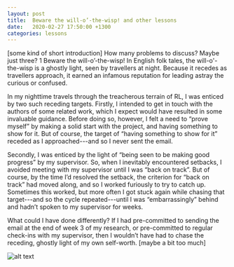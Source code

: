 ```yaml
---
layout: post
title:  Beware the will-o’-the-wisp! and other lessons
date:   2020-02-27 17:50:00 +1300
categories: lessons
---
```

[some kind of short introduction]
How many problems to discuss?
Maybe just three?
1 Beware the will-o’-the-wisp!
In English folk tales, the will-o'-the-wisp is a ghostly light, seen by travellers at night. Because it recedes as travellers approach, it earned an infamous reputation for leading astray the curious or confused.

In my nighttime travels through the treacherous terrain of RL, I was enticed by two such receding targets. Firstly, I intended to get in touch with the authors of some related work, which I expect would have resulted in some invaluable guidance. Before doing so, however, I felt a need to “prove myself” by making a solid start with the project, and having something to show for it. But of course, the target of “having something to show for it” receded as I approached---and so I never sent the email.

Secondly, I was enticed by the light of “being seen to be making good progress” by my supervisor. So, when I inevitably encountered setbacks, I avoided meeting with my supervisor until I was “back on track”. But of course, by the time I’d resolved the setback, the criterion for “back on track” had moved along, and so I worked furiously to try to catch up. Sometimes this worked, but more often I got stuck again while chasing that target---and so the cycle repeated---until I was “embarrassingly” behind and hadn’t spoken to my supervisor for weeks.

What could I have done differently? If I had pre-committed to sending the email at the end of week 3 of my research, or pre-committed to regular check-ins with my supervisor, then I wouldn’t have had to chase the receding, ghostly light of my own self-worth. [maybe a bit too much]

![alt text][will-o-wisp-pic]

[will-o-wisp-pic]: http://internationalphotomag.com/wp-content/uploads/2019/05/frang_dushaj_ww_10-1024x614_c.jpg "Beware the will-o’-the-wisp!"





<!---
{% if page.comments %} <div id="disqus_thread"></div>
<script>

/**
*  RECOMMENDED CONFIGURATION VARIABLES: EDIT AND UNCOMMENT THE SECTION BELOW TO INSERT DYNAMIC VALUES FROM YOUR PLATFORM OR CMS.
*  LEARN WHY DEFINING THESE VARIABLES IS IMPORTANT: https://disqus.com/admin/universalcode/#configuration-variables*/
/*
var disqus_config = function () {
this.page.url = PAGE_URL;  // Replace PAGE_URL with your page's canonical URL variable
this.page.identifier = PAGE_IDENTIFIER; // Replace PAGE_IDENTIFIER with your page's unique identifier variable
};
*/
(function() { // DON'T EDIT BELOW THIS LINE
var d = document, s = d.createElement('script');
s.src = 'https://samsarana.disqus.com/embed.js';
s.setAttribute('data-timestamp', +new Date());
(d.head || d.body).appendChild(s);
})();
</script>
<noscript>Please enable JavaScript to view the <a href="https://disqus.com/?ref_noscript">comments powered by Disqus.</a></noscript> {% endif %}
-->
